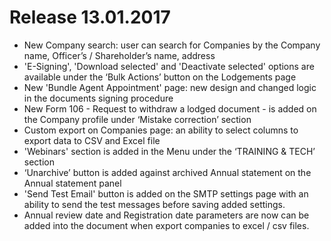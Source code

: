 # Release 13.01.2017
- New Company search: user can search for Companies by the Company name, Officer’s / Shareholder’s name, address
- 'E-Signing', 'Download selected' and 'Deactivate selected' options are available under the ‘Bulk Actions’ button on the Lodgements page
- New 'Bundle Agent Appointment' page: new design and changed logic in the documents signing procedure
- New Form 106 - Request to withdraw a lodged document -  is added on the Company profile under ‘Mistake correction’ section
- Custom export on Companies page: an ability to select columns to export data to CSV and Excel file
- 'Webinars' section is added in the Menu under the ‘TRAINING & TECH’ section
- ‘Unarchive’ button is added against archived Annual statement on the Annual statement panel
- 'Send Test Email' button is added on the SMTP settings page with an ability to send the test messages before saving added settings.
- Annual review date and Registration date parameters are now can be added into the document when export companies to excel / csv files.
